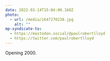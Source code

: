 ```yaml
---
date: 2022-03-14T15:04:00.168Z
photo:
  - url: /media/1647270238.jpg
    alt: ""
mp-syndicate-to:
  - https://mastodon.social/@paulrobertlloyd
  - https://twitter.com/paulrobertlloyd
---
```

Opening 2000.
